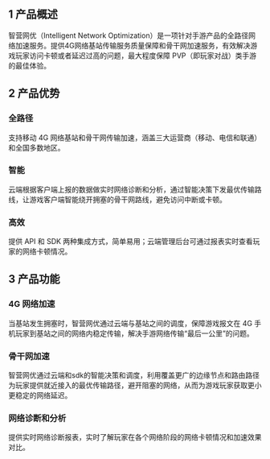 ## 1 产品概述
智营网优（Intelligent Network Optimization）是一项针对手游产品的全路径网络加速服务。提供4G网络基站传输服务质量保障和骨干网加速服务，有效解决游戏玩家访问卡顿或者延迟过高的问题，最大程度保障 PVP（即玩家对战）类手游的最佳体验。

## 2 产品优势
### 全路径
支持移动 4G 网络基站和骨干网传输加速，涵盖三大运营商（移动、电信和联通）和全国多数地区。

### 智能
云端根据客户端上报的数据做实时网络诊断和分析，通过智能决策下发最优传输路线，让游戏客户端智能绕开拥塞的骨干网路线，避免访问中断或卡顿。

### 高效 
提供 API 和 SDK 两种集成方式，简单易用；云端管理后台可通过报表实时查看玩家的网络卡顿情况。

## 3 产品功能
### 4G 网络加速
当基站发生拥塞时，智营网优通过云端与基站之间的调度，保障游戏报文在 4G 手机玩家到基站之间的网络内稳定传输，解决手游网络传输“最后一公里”的问题。

### 骨干网加速
智营网优通过云端和sdk的智能决策和调度，利用覆盖更广的边缘节点和路由路径为玩家提供就近接入的最优传输路径，避开阻塞的网络，从而为游戏玩家获取更小更稳定的网络延迟。


### 网络诊断和分析
提供实时网络诊断报表，实时了解玩家在各个网络阶段的网络卡顿情况和加速效果对比。
